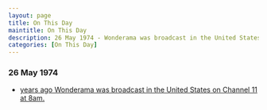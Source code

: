 ```yaml
---
layout: page
title: On This Day
maintitle: On This Day
description: 26 May 1974 - Wonderama was broadcast in the United States on Channel 11 at 8am.
categories: [On This Day]
---
```


### 26 May 1974
* [<span id="age"></span> years ago Wonderama was broadcast in the United States on Channel 11 at 8am.](/us%20television/1974/05/26/wonderama.html)

<!-- Script for calculating number of years ago -->
<script>
var dob = '19740526';
var year = Number(dob.substr(0, 4));
var month = Number(dob.substr(4, 2)) - 1;
var day = Number(dob.substr(6, 2));
var today = new Date();
var age = today.getFullYear() - year;
if (today.getMonth() < month || (today.getMonth() == month && today.getDate() < day)) {
age--;
}
document.getElementById("age").innerHTML=age;
</script>

